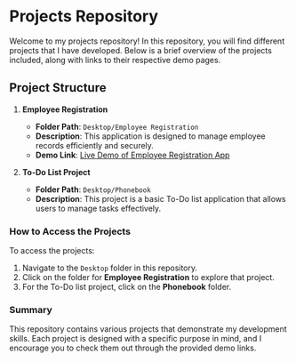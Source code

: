 # Projects Repository

Welcome to my projects repository! In this repository, you will find different projects that I have developed. Below is a brief overview of the projects included, along with links to their respective demo pages.

## Project Structure

1. **Employee Registration**
   - **Folder Path**: `Desktop/Employee Registration`
   - **Description**: This application is designed to manage employee records efficiently and securely.
   - **Demo Link**: [Live Demo of Employee Registration App](https://frst-employeereg.vercel.app)

2. **To-Do List Project**
   - **Folder Path**: `Desktop/Phonebook`
   - **Description**: This project is a basic To-Do list application that allows users to manage tasks effectively.

### How to Access the Projects

To access the projects:

1. Navigate to the `Desktop` folder in this repository.
2. Click on the folder for **Employee Registration** to explore that project.
3. For the To-Do list project, click on the **Phonebook** folder.

### Summary

This repository contains various projects that demonstrate my development skills. Each project is designed with a specific purpose in mind, and I encourage you to check them out through the provided demo links.
